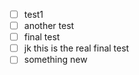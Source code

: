 - [ ] test1
- [ ] another test
- [ ] final test
- [ ] jk this is the real final test
- [ ] something new
